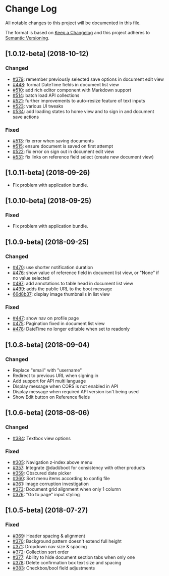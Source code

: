 # Change Log
All notable changes to this project will be documented in this file.

The format is based on [Keep a Changelog](http://keepachangelog.com/)
and this project adheres to [Semantic Versioning](http://semver.org/).

## [1.0.12-beta] (2018-10-12)

### Changed

- [#379](https://github.com/dadi/publish/issues/379): remember previously selected save options in document edit view
- [#448](https://github.com/dadi/publish/issues/448): format DateTime fields in document list view
- [#510](https://github.com/dadi/publish/pull/510): add rich editor component with Markdown support
- [#514](https://github.com/dadi/publish/pull/514): batch load API collections
- [#521](https://github.com/dadi/publish/pull/521): further improvements to auto-resize feature of text inputs
- [#523](https://github.com/dadi/publish/pull/523): various UI tweaks
- [#534](https://github.com/dadi/publish/pull/534): add loading states to home view and to sign in and document save actions

### Fixed

- [#513](https://github.com/dadi/publish/pull/513): fix error when saving documents
- [#515](https://github.com/dadi/publish/pull/515): ensure document is saved on first attempt
- [#522](https://github.com/dadi/publish/pull/522): fix error on sign out in document edit view
- [#531](https://github.com/dadi/publish/pull/531): fix links on reference field select (create new document view)

## [1.0.11-beta] (2018-09-26)

- Fix problem with application bundle.

## [1.0.10-beta] (2018-09-25)

### Fixed

- Fix problem with application bundle.

## [1.0.9-beta] (2018-09-25)

### Changed

- [#470](https://github.com/dadi/publish/issues/470): use shorter notification duration
- [#476](https://github.com/dadi/publish/issues/476): show value of reference field in document list view, or "None" if no value selected
- [#497](https://github.com/dadi/publish/pull/497): add annotations to table head in document list view
- [#499](https://github.com/dadi/publish/issues/499): adds the public URL to the boot message
- [66d8b37](https://github.com/dadi/publish/commit/66d8b374c542acb009ce313bd87243fea9c54c2b): display image thumbnails in list view

### Fixed

- [#447](https://github.com/dadi/publish/issues/447): show nav on profile page
- [#475](https://github.com/dadi/publish/issues/475): Pagination fixed in document list view
- [#478](https://github.com/dadi/publish/issues/478): DateTime no longer editable when set to readonly

## [1.0.8-beta] (2018-09-04)

### Changed

* Replace "email" with "username"
* Redirect to previous URL when signing in
* Add support for API multi language
* Display message when CORS is not enabled in API
* Display message when required API version isn't being used 
* Show Edit button on Reference fields

## [1.0.6-beta] (2018-08-06)

### Changed

- [#384](https://github.com/dadi/publish/issues/384): Textbox view options

### Fixed

- [#305](https://github.com/dadi/publish/issues/305): Navigation z-index above menu
- [#357](https://github.com/dadi/publish/issues/357): Integrate @dadi/boot for consistency with other products
- [#359](https://github.com/dadi/publish/issues/359): Obscured date picker
- [#360](https://github.com/dadi/publish/issues/360): Sort menu items according to config file
- [#361](https://github.com/dadi/publish/issues/361): Image corruption investigation
- [#373](https://github.com/dadi/publish/issues/373): Document grid alignment when only 1 column
- [#376](https://github.com/dadi/publish/issues/376): "Go to page" input styling


## [1.0.5-beta] (2018-07-27)

### Fixed

- [#369](https://github.com/dadi/publish/issues/369): Header spacing & alignment
- [#370](https://github.com/dadi/publish/issues/370): Background pattern doesn't extend full height
- [#371](https://github.com/dadi/publish/issues/371): Dropdown nav size & spacing
- [#372](https://github.com/dadi/publish/issues/372): Collection sort order
- [#377](https://github.com/dadi/publish/issues/377): Ability to hide document section tabs when only one
- [#378](https://github.com/dadi/publish/issues/378): Delete confirmation box text size and spacing
- [#383](https://github.com/dadi/publish/issues/383): Checkbox/bool field adjustments
